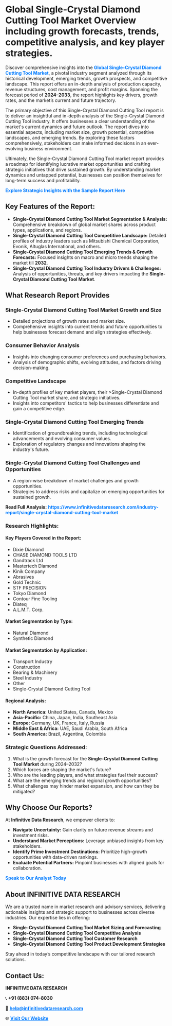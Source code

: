 <h1>Global Single-Crystal Diamond Cutting Tool Market Overview including growth forecasts, trends, competitive analysis, and key player strategies.</h1>
<p>
Discover comprehensive insights into the 
<a href="https://www.infinitivedataresearch.com/industry-report/single-crystal-diamond-cutting-tool-market" rel="dofollow" style="color: #007BFF; text-decoration: none;"><strong>Global Single-Crystal Diamond Cutting Tool Market</strong></a>, a pivotal industry segment analyzed through its historical development, emerging trends, growth prospects, and competitive landscape. This report offers an in-depth analysis of production capacity, revenue structures, cost management, and profit margins. Spanning the forecast period of <strong>2024–2033</strong>, the report highlights key drivers, growth rates, and the market’s current and future trajectory.
</p>
<p>
The primary objective of this Single-Crystal Diamond Cutting Tool report is to deliver an insightful and in-depth analysis of the Single-Crystal Diamond Cutting Tool industry. It offers businesses a clear understanding of the market's current dynamics and future outlook. The report dives into essential aspects, including market size, growth potential, competitive landscapes, and emerging trends. By exploring these factors comprehensively, stakeholders can make informed decisions in an ever-evolving business environment.
</p>
<p>
Ultimately, the Single-Crystal Diamond Cutting Tool market report provides a roadmap for identifying lucrative market opportunities and crafting strategic initiatives that drive sustained growth. By understanding market dynamics and untapped potential, businesses can position themselves for long-term success and profitability.
</p>
<p>
<a href="https://www.infinitivedataresearch.com/request-sample/reportId=112540" style="color: #007BFF; text-decoration: none;"><strong>Explore Strategic Insights with the Sample Report Here</strong></a>
</p>

<h2>Key Features of the Report:</h2>
<ul>
<li><strong>Single-Crystal Diamond Cutting Tool Market Segmentation & Analysis:</strong> Comprehensive breakdown of global market shares across product types, applications, and regions.</li>
<li><strong>Single-Crystal Diamond Cutting Tool Competitive Landscape:</strong> Detailed profiles of industry leaders such as Mitsubishi Chemical Corporation, Evonik, Altuglas International, and others.</li>
<li><strong>Single-Crystal Diamond Cutting Tool Emerging Trends & Growth Forecasts:</strong> Focused insights on macro and micro trends shaping the market till <strong>2032</strong>.</li>
<li><strong>Single-Crystal Diamond Cutting Tool Industry Drivers & Challenges:</strong> Analysis of opportunities, threats, and key drivers impacting the <strong>Single-Crystal Diamond Cutting Tool Market</strong>.</li>
</ul>

<h2>What Research Report Provides</h2>
<h3>Single-Crystal Diamond Cutting Tool Market Growth and Size</h3>
<ul>
<li>Detailed projections of growth rates and market size.</li>
<li>Comprehensive insights into current trends and future opportunities to help businesses forecast demand and align strategies effectively.</li>
</ul>

<h3>Consumer Behavior Analysis</h3>
<ul>
<li>Insights into changing consumer preferences and purchasing behaviors.</li>
<li>Analysis of demographic shifts, evolving attitudes, and factors driving decision-making.</li>
</ul>

<h3>Competitive Landscape</h3>
<ul>
<li>In-depth profiles of key market players, their >Single-Crystal Diamond Cutting Tool market share, and strategic initiatives.</li>
<li>Insights into competitors' tactics to help businesses differentiate and gain a competitive edge.</li>
</ul>

<h3>Single-Crystal Diamond Cutting Tool Emerging Trends</h3>
<ul>
<li>Identification of groundbreaking trends, including technological advancements and evolving consumer values.</li>
<li>Exploration of regulatory changes and innovations shaping the industry's future.</li>
</ul>

<h3>Single-Crystal Diamond Cutting Tool Challenges and Opportunities</h3>
<ul>
<li>A region-wise breakdown of market challenges and growth opportunities.</li>
<li>Strategies to address risks and capitalize on emerging opportunities for sustained growth.</li>
</ul>
<p><strong>Read Full Analysis:</strong> <a href="https://www.infinitivedataresearch.com/industry-report/single-crystal-diamond-cutting-tool-market" rel="dofollow" style="color: #007BFF; text-decoration: none;"><strong>https://www.infinitivedataresearch.com/industry-report/single-crystal-diamond-cutting-tool-market</strong></a></p>
<h3>Research Highlights:</h3>
<h4>Key Players Covered in the Report:</h4>
<ul><li>Dixie Diamond</li><li>CHASE DIAMOND TOOLS LTD</li><li>Gandtrack Ltd</li><li>Mastertech Diamond</li><li>Kinik Company</li><li>Abrasives</li><li>Gold Technic</li><li>STF PRECISION</li><li>Tokyo Diamond</li><li>Contour Fine Tooling</li><li>Diateq</li><li>A.L.M.T. Corp.</li></ul>
<h4>Market Segmentation by Type:</h4>
<ul><li>Natural Diamond</li><li>Synthetic Diamond</li></ul>
<h4>Market Segmentation by Application:</h4>
<ul><li>Transport Industry</li><li>Construction</li><li>Bearing &amp; Machinery</li><li>Steel Industry</li><li>Other</li><li>Single-Crystal Diamond Cutting Tool</li></ul>

<h4>Regional Analysis:</h4>
<ul>
<li><strong>North America:</strong> United States, Canada, Mexico</li>
<li><strong>Asia-Pacific:</strong> China, Japan, India, Southeast Asia</li>
<li><strong>Europe:</strong> Germany, UK, France, Italy, Russia</li>
<li><strong>Middle East & Africa:</strong> UAE, Saudi Arabia, South Africa</li>
<li><strong>South America:</strong> Brazil, Argentina, Colombia</li>
</ul>

<h3>Strategic Questions Addressed:</h3>
<ol>
<li>What is the growth forecast for the <strong>Single-Crystal Diamond Cutting Tool Market</strong> during 2024–2032?</li>
<li>Which forces are shaping the market's future?</li>
<li>Who are the leading players, and what strategies fuel their success?</li>
<li>What are the emerging trends and regional growth opportunities?</li>
<li>What challenges may hinder market expansion, and how can they be mitigated?</li>
</ol>

<h2>Why Choose Our Reports?</h2>
<p>At <strong>Infinitive Data Research</strong>, we empower clients to:</p>
<ul>
<li><strong>Navigate Uncertainty:</strong> Gain clarity on future revenue streams and investment risks.</li>
<li><strong>Understand Market Perceptions:</strong> Leverage unbiased insights from key stakeholders.</li>
<li><strong>Identify Prime Investment Destinations:</strong> Prioritize high-growth opportunities with data-driven rankings.</li>
<li><strong>Evaluate Potential Partners:</strong> Pinpoint businesses with aligned goals for collaboration.</li>
</ul>
<p><a href="https://www.infinitivedataresearch.com/industry-report/single-crystal-diamond-cutting-tool-market" rel="dofollow" style="color: #007BFF; text-decoration: none;"><strong>Speak to Our Analyst Today</strong></a></p>

<h2>About INFINITIVE DATA RESEARCH</h2>
<p>We are a trusted name in market research and advisory services, delivering actionable insights and strategic support to businesses across diverse industries. Our expertise lies in offering:</p>
<ul>
<li><strong>Single-Crystal Diamond Cutting Tool Market Sizing and Forecasting</strong></li>
<li><strong>Single-Crystal Diamond Cutting Tool Competitive Analysis</strong></li>
<li><strong>Single-Crystal Diamond Cutting Tool Customer Research</strong></li>
<li><strong>Single-Crystal Diamond Cutting Tool Product Development Strategies</strong></li>
</ul>
<p>Stay ahead in today’s competitive landscape with our tailored research solutions.</p>

<h2>Contact Us:</h2>
<p><strong>INFINITIVE DATA RESEARCH</strong></p>
<p>📞 <strong>+91 (883) 074-8030</strong></p>
<p>📧 <strong><a href="mailto:help@infinitivedataresearch.com" style="color: #007BFF;">help@infinitivedataresearch.com</a></strong></p>
<p>🌐 <strong><a href="https://www.infinitivedataresearch.com" rel="dofollow" style="color: #007BFF;">Visit Our Website</a></strong></p>